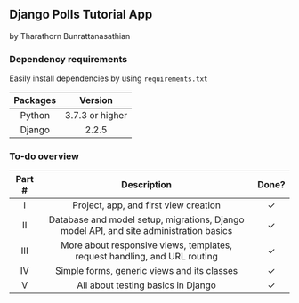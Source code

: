 ## Django Polls Tutorial App
by Tharathorn Bunrattanasathian

### Dependency requirements
Easily install dependencies by using ```requirements.txt```

| **Packages** | **Version** |
|:---:|:---:|
|Python | 3.7.3 or higher|
|Django | 2.2.5|

### To-do overview
|Part #     | Description|Done?|
|:---------:|:----------:|:---:|
|I| Project, app, and first view creation |✓|
|II| Database and model setup, migrations, Django model API, and site administration basics |✓|
|III| More about responsive views, templates, request handling, and URL routing |✓|
|IV| Simple forms, generic views and its classes |✓|
|V| All about testing basics in Django |✓|
